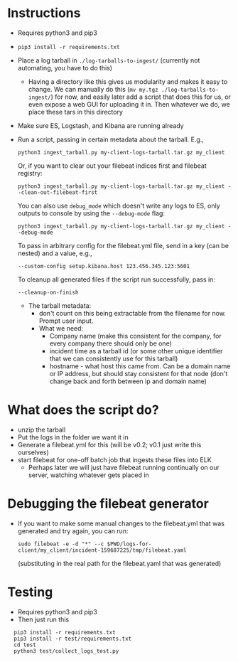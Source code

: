 # Instructions
- Requires python3 and pip3
- `pip3 install -r requirements.txt`
- Place a log tarball in `./log-tarballs-to-ingest/` (currently not automating, you have to do this)
    * Having a directory like this gives us modularity and makes it easy to change. We can manually do this (`mv my.tgz ./log-tarballs-to-ingest/`) for now, and easily later add a script that does this for us, or even expose a web GUI for uploading it in. Then whatever we do, we place these tars in this directory
- Make sure ES, Logstash, and Kibana are running already
- Run a script, passing in certain metadata about the tarball. E.g., 
    ```
    python3 ingest_tarball.py my-client-logs-tarball.tar.gz my_client
    ```

    Or, if you want to clear out your filebeat indices first and filebeat registry:
    ```
    python3 ingest_tarball.py my-client-logs-tarball.tar.gz my_client --clean-out-filebeat-first
    ```

    You can also use `debug_mode` which doesn't write any logs to ES, only outputs to console by using the `--debug-mode` flag:
    ```
    python3 ingest_tarball.py my-client-logs-tarball.tar.gz my_client --debug-mode
    ```

    To pass in arbitrary config for the filebeat.yml file, send in a key (can be nested) and a value, e.g., 
    ```
    --custom-config setup.kibana.host 123.456.345.123:5601
    ```

    To cleanup all generated files if the script run successfully, pass in:
    ```
    --cleanup-on-finish
    ```

    * The tarball metadata:
      * don't count on this being extractable from the filename for now. Prompt user input.
      * What we need:
          - Company name (make this consistent for the company, for every company there should only be one)
          - incident time as a tarball id (or some other unique identifier that we can consistently use for this tarball)
          - hostname - what host this came from. Can be a domain name or IP address, but should stay consistent for that node (don't change back and forth between ip and domain name)

# What does the script do?
  - unzip the tarball
  - Put the logs in the folder we want it in
  - Generate a filebeat.yml for this (will be v0.2; v0.1 just write this ourselves)
  - start filebeat for one-off batch job that ingests these files into ELK 
      * Perhaps later we will just have filebeat running continually on our server, watching  whatever gets placed in

# Debugging the filebeat generator
  - If you want to make some manual changes to the filebeat.yml that was generated and try again, you can run:
      ```
      sudo filebeat -e -d "*" --c $PWD/logs-for-client/my_client/incident-159687225/tmp/filebeat.yaml
      ```
      (substituting in the real path for the filebeat.yaml that was generated)

# Testing
- Requires python3 and pip3
- Then just run this
```
  pip3 install -r requirements.txt
  pip3 install -r test/requirements.txt
  cd test
  python3 test/collect_logs_test.py
```
